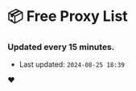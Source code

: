 # :package: Free Proxy List
### Updated every 15 minutes.

- Last updated: `2024-08-25 18:39`

:heart:
